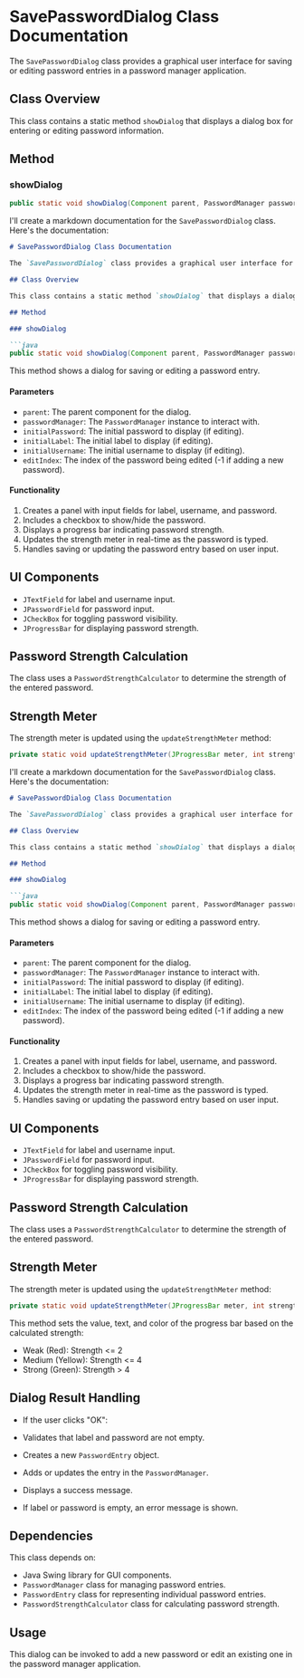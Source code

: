 # SavePasswordDialog Class Documentation

The `SavePasswordDialog` class provides a graphical user interface for saving or editing password entries in a password manager application.

## Class Overview

This class contains a static method `showDialog` that displays a dialog box for entering or editing password information.

## Method

### showDialog

```java
public static void showDialog(Component parent, PasswordManager passwordManager, String initialPassword, String initialLabel, String initialUsername, int editIndex)
```

I'll create a markdown documentation for the `SavePasswordDialog` class. Here's the documentation:

```markdown
# SavePasswordDialog Class Documentation

The `SavePasswordDialog` class provides a graphical user interface for saving or editing password entries in a password manager application.

## Class Overview

This class contains a static method `showDialog` that displays a dialog box for entering or editing password information.

## Method

### showDialog

```java
public static void showDialog(Component parent, PasswordManager passwordManager, String initialPassword, String initialLabel, String initialUsername, int editIndex)
```

This method shows a dialog for saving or editing a password entry.

#### Parameters

- `parent`: The parent component for the dialog.
- `passwordManager`: The `PasswordManager` instance to interact with.
- `initialPassword`: The initial password to display (if editing).
- `initialLabel`: The initial label to display (if editing).
- `initialUsername`: The initial username to display (if editing).
- `editIndex`: The index of the password being edited (-1 if adding a new password).


#### Functionality

1. Creates a panel with input fields for label, username, and password.
2. Includes a checkbox to show/hide the password.
3. Displays a progress bar indicating password strength.
4. Updates the strength meter in real-time as the password is typed.
5. Handles saving or updating the password entry based on user input.


## UI Components

- `JTextField` for label and username input.
- `JPasswordField` for password input.
- `JCheckBox` for toggling password visibility.
- `JProgressBar` for displaying password strength.


## Password Strength Calculation

The class uses a `PasswordStrengthCalculator` to determine the strength of the entered password.

## Strength Meter
The strength meter is updated using the `updateStrengthMeter` method:

```java
private static void updateStrengthMeter(JProgressBar meter, int strength)
```

I'll create a markdown documentation for the `SavePasswordDialog` class. Here's the documentation:

```markdown
# SavePasswordDialog Class Documentation

The `SavePasswordDialog` class provides a graphical user interface for saving or editing password entries in a password manager application.

## Class Overview

This class contains a static method `showDialog` that displays a dialog box for entering or editing password information.

## Method

### showDialog

```java
public static void showDialog(Component parent, PasswordManager passwordManager, String initialPassword, String initialLabel, String initialUsername, int editIndex)
```

This method shows a dialog for saving or editing a password entry.

#### Parameters

- `parent`: The parent component for the dialog.
- `passwordManager`: The `PasswordManager` instance to interact with.
- `initialPassword`: The initial password to display (if editing).
- `initialLabel`: The initial label to display (if editing).
- `initialUsername`: The initial username to display (if editing).
- `editIndex`: The index of the password being edited (-1 if adding a new password).


#### Functionality

1. Creates a panel with input fields for label, username, and password.
2. Includes a checkbox to show/hide the password.
3. Displays a progress bar indicating password strength.
4. Updates the strength meter in real-time as the password is typed.
5. Handles saving or updating the password entry based on user input.


## UI Components

- `JTextField` for label and username input.
- `JPasswordField` for password input.
- `JCheckBox` for toggling password visibility.
- `JProgressBar` for displaying password strength.


## Password Strength Calculation

The class uses a `PasswordStrengthCalculator` to determine the strength of the entered password.

## Strength Meter

The strength meter is updated using the `updateStrengthMeter` method:

```java
private static void updateStrengthMeter(JProgressBar meter, int strength)
```

This method sets the value, text, and color of the progress bar based on the calculated strength:

- Weak (Red): Strength <= 2
- Medium (Yellow): Strength <= 4
- Strong (Green): Strength > 4


## Dialog Result Handling

- If the user clicks "OK":

- Validates that label and password are not empty.
- Creates a new `PasswordEntry` object.
- Adds or updates the entry in the `PasswordManager`.
- Displays a success message.



- If label or password is empty, an error message is shown.


## Dependencies

This class depends on:

- Java Swing library for GUI components.
- `PasswordManager` class for managing password entries.
- `PasswordEntry` class for representing individual password entries.
- `PasswordStrengthCalculator` class for calculating password strength.


## Usage

This dialog can be invoked to add a new password or edit an existing one in the password manager application.
